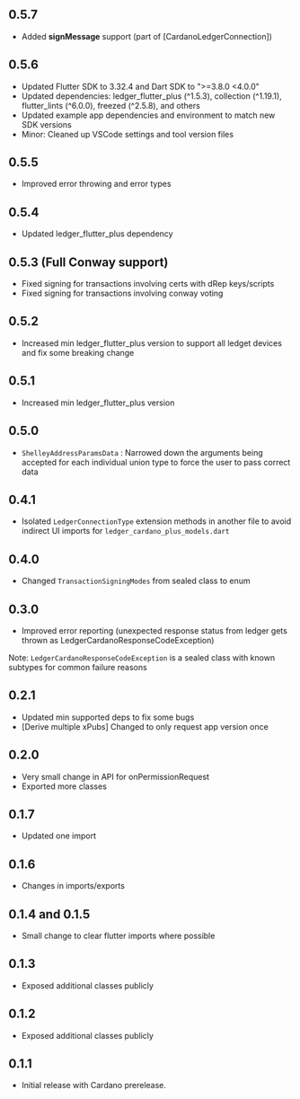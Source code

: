 ## 0.5.7

- Added **signMessage** support (part of [CardanoLedgerConnection])

## 0.5.6

- Updated Flutter SDK to 3.32.4 and Dart SDK to ">=3.8.0 <4.0.0"
- Updated dependencies: ledger_flutter_plus (^1.5.3), collection (^1.19.1), flutter_lints (^6.0.0), freezed (^2.5.8), and others
- Updated example app dependencies and environment to match new SDK versions
- Minor: Cleaned up VSCode settings and tool version files

## 0.5.5

- Improved error throwing and error types

## 0.5.4

- Updated ledger_flutter_plus dependency

## 0.5.3 (Full Conway support)

- Fixed signing for transactions involving certs with dRep keys/scripts
- Fixed signing for transactions involving conway voting

## 0.5.2

- Increased min ledger_flutter_plus version to support all ledget devices and fix some breaking change

## 0.5.1

- Increased min ledger_flutter_plus version

## 0.5.0

- `ShelleyAddressParamsData` : Narrowed down the arguments being accepted for each individual union type to force the user to pass correct data

## 0.4.1

- Isolated `LedgerConnectionType` extension methods in another file to avoid indirect UI imports for `ledger_cardano_plus_models.dart`

## 0.4.0

- Changed `TransactionSigningModes` from sealed class to enum

## 0.3.0

- Improved error reporting (unexpected response status from ledger gets thrown as LedgerCardanoResponseCodeException)

Note: `LedgerCardanoResponseCodeException` is a sealed class with known subtypes for common failure reasons

## 0.2.1

- Updated min supported deps to fix some bugs
- [Derive multiple xPubs] Changed to only request app version once

## 0.2.0

- Very small change in API for onPermissionRequest
- Exported more classes

## 0.1.7

- Updated one import

## 0.1.6

- Changes in imports/exports

## 0.1.4 and 0.1.5

- Small change to clear flutter imports where possible

## 0.1.3

- Exposed additional classes publicly

## 0.1.2

- Exposed additional classes publicly

## 0.1.1

- Initial release with Cardano prerelease.
